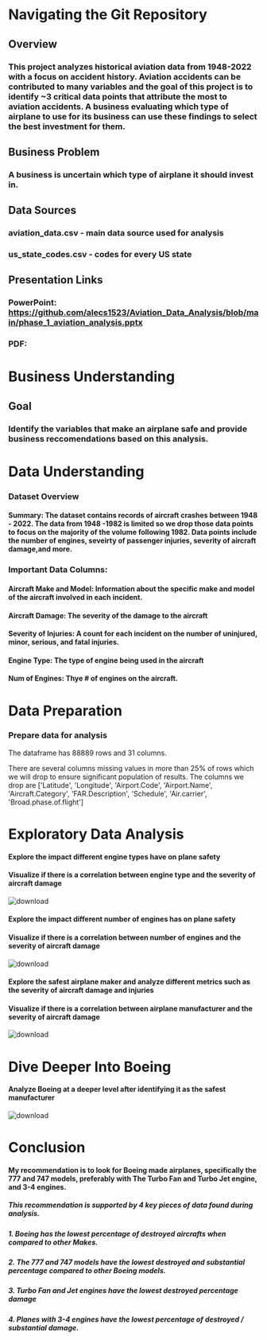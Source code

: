 # Navigating the Git Repository

## Overview
### This project analyzes historical aviation data from 1948-2022 with a focus on accident history. Aviation accidents can be contributed to many variables and the goal of this project is to identify ~3 critical data points that attribute the most to aviation accidents. A business evaluating which type of airplane to use for its business can use these findings to select the best investment for them.

## Business Problem
### A business is uncertain which type of airplane it should invest in. 

## Data Sources
### aviation_data.csv - main data source used for analysis
### us_state_codes.csv - codes for every US state

## Presentation Links
### PowerPoint: https://github.com/alecs1523/Aviation_Data_Analysis/blob/main/phase_1_aviation_analysis.pptx
### PDF: 


# Business Understanding
## Goal
### Identify the variables that make an airplane safe and provide business reccomendations based on this analysis. 

# Data Understanding
### Dataset Overview
#### Summary: The dataset contains records of aircraft crashes between 1948 - 2022. The data from 1948 -1982 is limited so we drop those data points to focus on the majority of the volume following 1982. Data points include the number of engines, seveirty of passenger injuries, severity of aircraft damage,and more.

### Important Data Columns:

#### Aircraft Make and Model: Information about the specific make and model of the aircraft involved in each incident.

#### Aircraft Damage: The severity of the damage to the aircraft

#### Severity of Injuries: A count for each incident on the number of uninjured, minor, serious, and fatal injuries.

#### Engine Type: The type of engine being used in the aircraft

#### Num of Engines: Thye # of engines on the aircraft.

# Data Preparation
### Prepare data for analysis

The dataframe has 88889 rows and 31 columns. 

There are several columns missing values in more than 25% of rows which we will drop to ensure significant population of results. The columns we drop are ['Latitude', 'Longitude', 'Airport.Code', 'Airport.Name', 'Aircraft.Category', 'FAR.Description', 'Schedule', 'Air.carrier', 'Broad.phase.of.flight']

# Exploratory Data Analysis
#### Explore the impact different engine types have on plane safety
#### Visualize if there is a correlation between engine type and the severity of aircraft damage
![download](https://github.com/alecs1523/Aviation_Data_Analysis/assets/48231231/c01b59d4-dea3-4d3a-a506-e4b071b6e584)

#### Explore the impact different number of engines has on plane safety
#### Visualize if there is a correlation between number of engines and the severity of aircraft damage
![download](https://github.com/alecs1523/Aviation_Data_Analysis/assets/48231231/afdf1020-4552-402c-a6c2-dcd0f9edc8cb)

#### Explore the safest airplane maker and analyze different metrics such as the severity of aircraft damage and injuries

#### Visualize if there is a correlation between airplane manufacturer and the severity of aircraft damage
![download](https://github.com/alecs1523/Aviation_Data_Analysis/assets/48231231/17439219-3fe0-4836-ad15-bbd31d38c5cc)

# Dive Deeper Into Boeing
#### Analyze Boeing at a deeper level after identifying it as the safest manufacturer

![download](https://github.com/alecs1523/Aviation_Data_Analysis/assets/48231231/2972ec48-1d85-444a-8ef9-a38485d1f813)


# Conclusion
#### My recommendation is to look for Boeing made airplanes, specifically the 777 and 747 models, preferably with The Turbo Fan and Turbo Jet engine, and 3-4 engines.

##### This recommendation is supported by 4 key pieces of data found during analysis.
##### 1. Boeing has the lowest percentage of destroyed aircrafts when compared to other Makes.
##### 2. The 777 and 747 models have the lowest destroyed and substantial percentage compared to other Boeing models.
##### 3. Turbo Fan and Jet engines have the lowest destroyed percentage damage
##### 4. Planes with 3-4 engines have the lowest percentage of destroyed / substantial damage.


